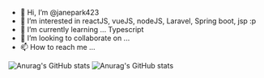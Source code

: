 - 👋 Hi, I’m @janepark423
- 👀 I’m interested in reactJS, vueJS, nodeJS, Laravel, Spring boot, jsp :p
- 🌱 I’m currently learning ... Typescript
- 💞️ I’m looking to collaborate on ...
- 📫 How to reach me ...

<!---
janepark423/janepark423 is a ✨ special ✨ repository because its `README.md` (this file) appears on your GitHub profile.
You can click the Preview link to take a look at your changes.
--->
![Anurag's GitHub stats](https://github-readme-stats.vercel.app/api?username=janepark423&show_icons=true&theme=cobalt)
![Anurag's GitHub stats](github-readme-stats.vercel.app/api/top-langs/?username=janepark423&langs_count=6)

